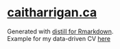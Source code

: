 # [caitharrigan.ca](www.caitharrigan.ca)

Generated with [distill for Rmarkdown](https://rstudio.github.io/distill/).  
Example for my data-driven CV [here](https://github.com/harrig12/cait-vitae)
